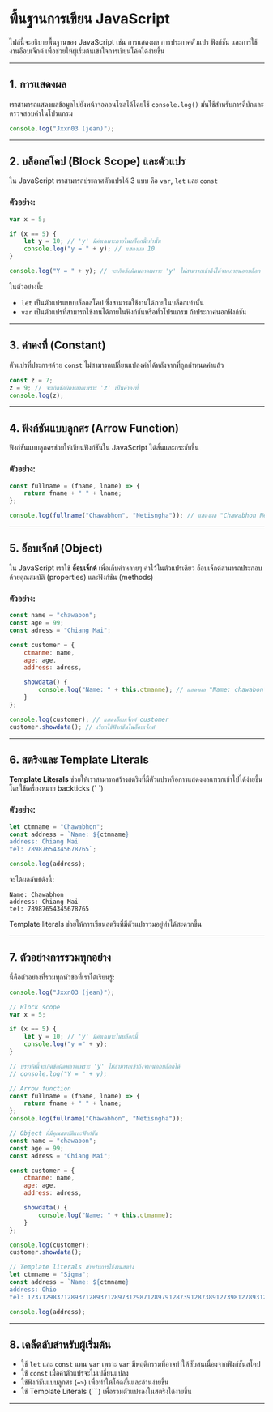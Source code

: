 # พื้นฐานการเขียน JavaScript

ไฟล์นี้จะอธิบายพื้นฐานของ JavaScript เช่น การแสดงผล การประกาศตัวแปร ฟังก์ชัน และการใช้งานอ็อบเจ็กต์ เพื่อช่วยให้ผู้เริ่มต้นเข้าใจการเขียนโค้ดได้ง่ายขึ้น

---

## 1. การแสดงผล

เราสามารถแสดงผลข้อมูลไปยังหน้าจอคอนโซลได้โดยใช้ `console.log()` มันใช้สำหรับการดีบักและตรวจสอบค่าในโปรแกรม

```javascript
console.log("Jxxn03 (jean)");
```

---

## 2. บล็อกสโคป (Block Scope) และตัวแปร

ใน JavaScript เราสามารถประกาศตัวแปรได้ 3 แบบ คือ `var`, `let` และ `const`

### ตัวอย่าง:
```javascript
var x = 5;

if (x == 5) {
    let y = 10; // 'y' มีค่าเฉพาะภายในบล็อกนี้เท่านั้น
    console.log("y = " + y); // แสดงผล 10
}

console.log("Y = " + y); // จะเกิดข้อผิดพลาดเพราะ 'y' ไม่สามารถเข้าถึงได้จากภายนอกบล็อก
```

ในตัวอย่างนี้:
- `let` เป็นตัวแปรแบบบล็อกสโคป ซึ่งสามารถใช้งานได้ภายในบล็อกเท่านั้น
- `var` เป็นตัวแปรที่สามารถใช้งานได้ภายในฟังก์ชันหรือทั่วโปรแกรม ถ้าประกาศนอกฟังก์ชัน

---

## 3. ค่าคงที่ (Constant)

ตัวแปรที่ประกาศด้วย `const` ไม่สามารถเปลี่ยนแปลงค่าได้หลังจากที่ถูกกำหนดค่าแล้ว

```javascript
const z = 7;
z = 9; // จะเกิดข้อผิดพลาดเพราะ 'z' เป็นค่าคงที่
console.log(z);
```

---

## 4. ฟังก์ชันแบบลูกศร (Arrow Function)

ฟังก์ชันแบบลูกศรช่วยให้เขียนฟังก์ชันใน JavaScript ได้สั้นและกระชับขึ้น

### ตัวอย่าง:
```javascript
const fullname = (fname, lname) => {
    return fname + " " + lname;
};

console.log(fullname("Chawabhon", "Netisngha")); // แสดงผล "Chawabhon Netisngha"
```

---

## 5. อ็อบเจ็กต์ (Object)

ใน JavaScript เราใช้ **อ็อบเจ็กต์** เพื่อเก็บค่าหลายๆ ค่าไว้ในตัวแปรเดียว อ็อบเจ็กต์สามารถประกอบด้วยคุณสมบัติ (properties) และฟังก์ชัน (methods)

### ตัวอย่าง:
```javascript
const name = "chawabon";
const age = 99;
const adress = "Chiang Mai";

const customer = {
    ctmanme: name,
    age: age,
    address: adress,

    showdata() {
        console.log("Name: " + this.ctmanme); // แสดงผล "Name: chawabon"
    }
};

console.log(customer); // แสดงอ็อบเจ็กต์ customer
customer.showdata(); // เรียกใช้ฟังก์ชันในอ็อบเจ็กต์
```

---

## 6. สตริงและ Template Literals

**Template Literals** ช่วยให้เราสามารถสร้างสตริงที่มีตัวแปรหรือการแสดงผลแทรกเข้าไปได้ง่ายขึ้น โดยใช้เครื่องหมาย backticks (\` \`)

### ตัวอย่าง:
```javascript
let ctmname = "Chawabhon";
const address = `Name: ${ctmname}
address: Chiang Mai
tel: 78987654345678765`;

console.log(address);
```

จะได้ผลลัพธ์ดังนี้:

```
Name: Chawabhon
address: Chiang Mai
tel: 78987654345678765
```

Template literals ช่วยให้การเขียนสตริงที่มีตัวแปรรวมอยู่ทำได้สะดวกขึ้น

---

## 7. ตัวอย่างการรวมทุกอย่าง

นี่คือตัวอย่างที่รวมทุกหัวข้อที่เราได้เรียนรู้:

```javascript
console.log("Jxxn03 (jean)");

// Block scope
var x = 5;

if (x == 5) {
    let y = 10; // 'y' มีค่าเฉพาะในบล็อกนี้
    console.log("y =" + y);
}

// บรรทัดนี้จะเกิดข้อผิดพลาดเพราะ 'y' ไม่สามารถเข้าถึงจากนอกบล็อกได้
// console.log("Y = " + y);

// Arrow function
const fullname = (fname, lname) => {
    return fname + " " + lname;
};
console.log(fullname("Chawabhon", "Netisngha"));

// Object ที่มีคุณสมบัติและฟังก์ชัน
const name = "chawabon";
const age = 99;
const adress = "Chiang Mai";

const customer = {
    ctmanme: name,
    age: age,
    address: adress,

    showdata() {
        console.log("Name: " + this.ctmanme);
    }
};

console.log(customer);
customer.showdata();

// Template literals สำหรับการใช้งานสตริง
let ctmname = "Sigma";
const address = `Name: ${ctmname}
address: Ohio
tel: 1237129837128937128937128973129871289791287391287389127398127893127389127389127328917329187192731289739812738912789578685328746527834587325478324678236482736478263478632784`;

console.log(address);
```

---

## 8. เคล็ดลับสำหรับผู้เริ่มต้น

- ใช้ `let` และ `const` แทน `var` เพราะ `var` มีพฤติกรรมที่อาจทำให้สับสนเนื่องจากฟังก์ชันสโคป
- ใช้ `const` เมื่อค่าตัวแปรจะไม่เปลี่ยนแปลง
- ใช้ฟังก์ชันแบบลูกศร (`=>`) เพื่อทำให้โค้ดสั้นและอ่านง่ายขึ้น
- ใช้ Template Literals (`\``) เพื่อรวมตัวแปรลงในสตริงได้ง่ายขึ้น

---

